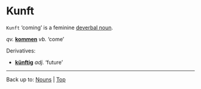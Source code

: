 # Kunft

`Kunft` ‘coming’ is a feminine [deverbal noun](../../deverbalNouns.md).

*qv.* **[kommen](../../../verbs/k/ko/kommen.md)** *vb.* ‘come’

Derivatives:
- **[künftig](../../../adjectives/k/kue/kuenftig.md)** *adj.* ‘future’

----

Back up to: [Nouns](../../index.md) | [Top](../../../index.md)
